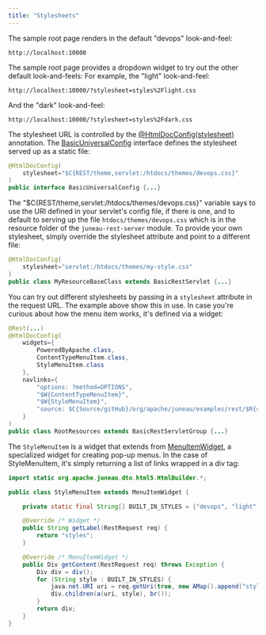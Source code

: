 ```yaml
---
title: "Stylesheets"
---
```


The sample root page renders in the default "devops" look-and-feel:
```text
http://localhost:10000
```
The sample root page provides a dropdown widget to try out the other default look-and-feels:
For example, the "light" look-and-feel:
```text
http://localhost:10000/?stylesheet=styles%2Flight.css
```
And the "dark" look-and-feel:
```text
http://localhost:10000/?stylesheet=styles%2Fdark.css
```
The stylesheet URL is controlled by the [@HtmlDocConfig(stylesheet)](../apidocs/org/apache/juneau/html/annotation/HtmlDocConfig.html#stylesheet()) annotation.
The [BasicUniversalConfig](../apidocs/org/apache/juneau/rest/config/BasicUniversalConfig.html) interface defines the stylesheet served up as a static file:
```java
@HtmlDocConfig(
    stylesheet="$C{REST/theme,servlet:/htdocs/themes/devops.css}"
)
public interface BasicUniversalConfig {...}
```
The "$C\{REST/theme,servlet:/htdocs/themes/devops.css\}" variable says to use the URI defined
in your servlet's config file, if there is one, and to default to serving up the file
`htdocs/themes/devops.css` which is in the resource folder of the `juneau-rest-server` module.
To provide your own stylesheet, simply override the stylesheet attribute and point to a different
file:
```java
@HtmlDocConfig(
    stylesheet="servlet:/htdocs/themes/my-style.css"
)
public class MyResourceBaseClass extends BasicRestServlet {...}
```
You can try out different stylesheets by passing in a `stylesheet` attribute in the request
URL.
The example above show this in use.
In case you're curious about how the menu item works, it's defined via a widget:
```java
@Rest(...)
@HtmlDocConfig(
    widgets={
        PoweredByApache.class,
        ContentTypeMenuItem.class,
        StyleMenuItem.class
    },
    navlinks={
        "options: ?method=OPTIONS",
        "$W{ContentTypeMenuItem}",
        "$W{StyleMenuItem}",
        "source: $C{Source/gitHub}/org/apache/juneau/examples/rest/$R{servletClassSimple}.java"
    }
)
public class RootResources extends BasicRestServletGroup {...}
```
The `StyleMenuItem` is a widget that extends from [MenuItemWidget](../apidocs/org/apache/juneau/rest/widget/MenuItemWidget.html), a
specialized widget for creating pop-up menus.
In the case of StyleMenuItem, it's simply returning a list of links wrapped in a div tag:
```java
import static org.apache.juneau.dto.html5.HtmlBuilder.*;

public class StyleMenuItem extends MenuItemWidget {

    private static final String[] BUILT_IN_STYLES = {"devops", "light", "original", "dark"};

    @Override /* Widget */
    public String getLabel(RestRequest req) {
        return "styles";
    }

    @Override /* MenuItemWidget */
    public Div getContent(RestRequest req) throws Exception {
        Div div = div();
        for (String style : BUILT_IN_STYLES) {
            java.net.URI uri = req.getUri(true, new AMap().append("stylesheet", "styles/"+s+".css"));
            div.children(a(uri, style), br());
        }
        return div;
    }
}
```